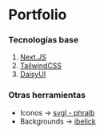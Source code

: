 # Portfolio

### Tecnologías base

1. [Next.JS](https://nextjs.org/)
2. [TailwindCSS](https://tailwindcss.com/)
3. [DaisyUI](https://daisyui.com)

### Otras herramientas

- Iconos -> [svgl - phralb](https://github.com/pheralb/svgl)
- Backgrounds -> [ibelick](https://bg.ibelick.com/)
